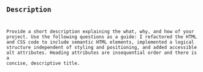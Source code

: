 # <Code Refactor Challenge>

## Description

Provide a short description explaining the what, why, and how of your project. Use the following questions as a guide:
I refactored the HTML and CSS code to include semantic HTML elements, implemented a logical structure independent of styling and positioning, and added accessible alt attributes. Heading attributes are insequential order and there is a concise, descriptive title.
